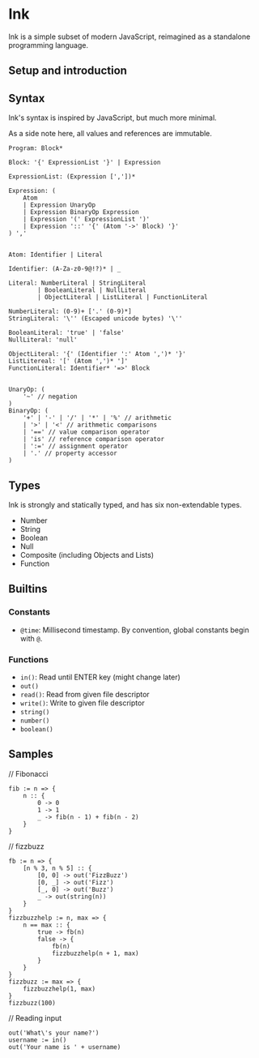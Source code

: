 # Ink

Ink is a simple subset of modern JavaScript, reimagined as a standalone programming language.

## Setup and introduction

## Syntax

Ink's syntax is inspired by JavaScript, but much more minimal.

As a side note here, all values and references are immutable.

```
Program: Block*

Block: '{' ExpressionList '}' | Expression

ExpressionList: (Expression [','])*

Expression: (
    Atom
    | Expression UnaryOp
    | Expression BinaryOp Expression
    | Expression '(' ExpressionList ')'
    | Expression '::' '{' (Atom '->' Block) '}'
) ','


Atom: Identifier | Literal

Identifier: (A-Za-z0-9@!?)* | _

Literal: NumberLiteral | StringLiteral
        | BooleanLiteral | NullLiteral
        | ObjectLiteral | ListLiteral | FunctionLiteral

NumberLiteral: (0-9)+ ['.' (0-9)*]
StringLiteral: '\'' (Escaped unicode bytes) '\''

BooleanLiteral: 'true' | 'false'
NullLiteral: 'null'

ObjectLiteral: '{' (Identifier ':' Atom ',')* '}'
ListLitereal: '[' (Atom ',')* ']'
FunctionLiteral: Identifier* '=>' Block


UnaryOp: (
    '~' // negation
)
BinaryOp: (
    '+' | '-' | '/' | '*' | '%' // arithmetic
    | '>' | '<' // arithmetic comparisons
    | '==' // value comparison operator
    | 'is' // reference comparison operator
    | ':=' // assignment operator
    | '.' // property accessor
)
```

## Types

Ink is strongly and statically typed, and has six non-extendable types.

- Number
- String
- Boolean
- Null
- Composite (including Objects and Lists)
- Function

## Builtins

### Constants

- `@time`: Millisecond timestamp. By convention, global constants begin with `@`.

### Functions

- `in()`: Read until ENTER key (might change later)
- `out()`
- `read()`: Read from given file descriptor
- `write()`: Write to given file descriptor
- `string()`
- `number()`
- `boolean()`

## Samples

// Fibonacci
```ink
fib := n => {
    n :: {
        0 -> 0
        1 -> 1
        _ -> fib(n - 1) + fib(n - 2)
    }
}
```

// fizzbuzz
```ink
fb := n => {
    [n % 3, n % 5] :: {
        [0, 0] -> out('FizzBuzz')
        [0, _] -> out('Fizz')
        [_, 0] -> out('Buzz')
        _ -> out(string(n))
    }
}
fizzbuzzhelp := n, max => {
    n == max :: {
        true -> fb(n)
        false -> {
            fb(n)
            fizzbuzzhelp(n + 1, max)
        }
    }
}
fizzbuzz := max => {
    fizzbuzzhelp(1, max)
}
fizzbuzz(100)
```

// Reading input
```ink
out('What\'s your name?')
username := in()
out('Your name is ' + username)
```

